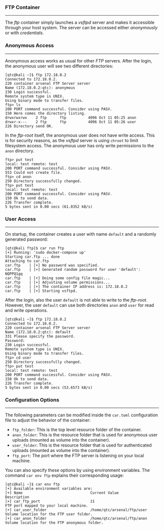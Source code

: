 ### FTP Container

----

The *ftp* container simply launches a *vsftpd* server and makes it accessible through your host system. 
The server can be accessed either *anonymously* or with *credentials*. 


### Anonymous Access

----

Anonymous access works as usual for other *FTP* servers. After the login, the anonymous user will
see two different directories:

```console
[qtc@kali ~]$ ftp 172.18.0.2
Connected to 172.18.0.2.
220 container arsenal FTP Server server
Name (172.18.0.2:qtc): anonymous
230 Login successful.
Remote system type is UNIX.
Using binary mode to transfer files.
ftp> ls
200 PORT command successful. Consider using PASV.
150 Here comes the directory listing.
drwxrwxrwx    2 ftp      ftp          4096 Oct 11 05:25 anon
drwxr-x---    2 ftp      ftp          4096 Oct 11 05:26 user
226 Directory send OK.
```

In the *ftp-root* itself, the anonymous user does not have write access. This is for security reasons,
as the *vsftpd* server is using ``chroot`` to limit filesystem access. The anonymous user has only
write permissions to the ``anon`` directory.

```console
ftp> put test
local: test remote: test
200 PORT command successful. Consider using PASV.
553 Could not create file.
ftp> cd anon
250 Directory successfully changed.
ftp> put test
local: test remote: test
200 PORT command successful. Consider using PASV.
150 Ok to send data.
226 Transfer complete.
5 bytes sent in 0.00 secs (61.0352 kB/s)
```

### User Access

----

On startup, the container creates a user with name ``default`` and a randomly generated password:

```console
[qtc@kali ftp]$ car run ftp
[+] Running: 'sudo docker-compose up'
Starting car.ftp ... done
Attaching to car.ftp
car.ftp    | [+] No password was specified.
car.ftp    | [+] Generated random password for user 'default': NQPPQ1gq
car.ftp    | [+] Doing some config file magic...
car.ftp    | [+] Adjusting volume permissions...
car.ftp    | [+] The container IP address is: 172.18.0.2
car.ftp    | [+] Starting vsftpd.
```

After the login, also the user ``default`` is not able to write to the *ftp-root*. However, the
user ``default`` can use both directories ``anon`` and ``user`` for read and write operations.

```console
[qtc@kali ~]$ ftp 172.18.0.2
Connected to 172.18.0.2.
220 container arsenal FTP Server server
Name (172.18.0.2:qtc): default
331 Please specify the password.
Password:
230 Login successful.
Remote system type is UNIX.
Using binary mode to transfer files.
ftp> cd user
250 Directory successfully changed.
ftp> put test
local: test remote: test
200 PORT command successful. Consider using PASV.
150 Ok to send data.
226 Transfer complete.
5 bytes sent in 0.00 secs (53.6573 kB/s)
```

### Configuration Options

----

The following parameters can be modified inside the ``car.toml`` configuration file to adjust
the behavior of the container:

* ``ftp_folder``: This is the top level resource folder of the container.
* ``anon_folder``: This is the resource folder that is used for anonymous user uploads (mounted as volume into the container).
* ``user_folder``: This is the resource folder that is used for authenticated uploads (mounted as volume into the container).
* ``ftp_port``: The port where the FTP server is listening on your local machine.

You can also specify these options by using environment variables. The command ``car env ftp`` explains their corresponding usage:

```console
[qtc@kali ~]$ car env ftp
[+] Available environment variables are:
[+] Name                               Current Value                      Description
[+] car_ftp_port                       21                                 FTP port mapped to your local machine.
[+] car_user_folder                    /home/qtc/arsenal/ftp/user         Volume location for the FTP user folder.
[+] car_anon_folder                    /home/qtc/arsenal/ftp/anon         Volume location for the FTP anonymous folder.
```
